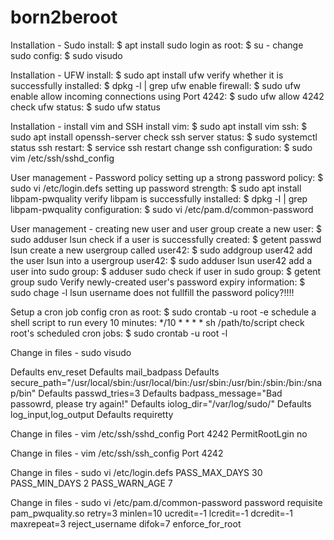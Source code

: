 # born2beroot

Installation - Sudo
  install: $ apt install sudo
  login as root: $ su -
  change sudo config: $ sudo visudo
  
Installation - UFW
  install: $ sudo apt install ufw
  verify whether it is successfully installed: $ dpkg -l | grep ufw
  enable firewall: $ sudo ufw enable
  allow incoming connections using Port 4242: $ sudo ufw allow 4242
  check ufw status: $ sudo ufw status

Installation - install vim and SSH
  install vim: $ sudo apt install vim
  ssh: $ sudo apt install openssh-server
  check ssh server status: $ sudo systemctl status ssh
  restart: $ service ssh restart
  change ssh configuration: $ sudo vim /etc/ssh/sshd_config
  
User management - Password policy
  setting up a strong password policy: $ sudo vi /etc/login.defs
  setting up password strength: $ sudo apt install libpam-pwquality
  verify libpam is successfully installed: $ dpkg -l | grep libpam-pwquality
  configuration: $ sudo vi /etc/pam.d/common-password

User management - creating new user and user group
  create a new user: $ sudo adduser lsun
  check if a user is successfully created: $ getent passwd lsun
  create a new usergroup called user42: $ sudo addgroup user42
  add the user lsun into a usergroup user42: $ sudo adduser lsun user42
  add a user into sudo group: $ adduser <username> sudo
  check if user in sudo group: $ getent group sudo
  Verify newly-created user's password expiry information: $ sudo chage -l <username>
  lsun username does not fullfill the password policy?!!!!

Setup a cron job
  config cron as root: $ sudo crontab -u root -e
  schedule a shell script to run every 10 minutes: */10 * * * * sh /path/to/script
  check root's scheduled cron jobs: $ sudo crontab -u root -l

Change in files - sudo visudo 

Defaults        env_reset
Defaults        mail_badpass
Defaults        secure_path="/usr/local/sbin:/usr/local/bin:/usr/sbin:/usr/bin:/sbin:/bin:/snap/bin"
Defaults        passwd_tries=3
Defaults        badpass_message="Bad passowrd, please try again!"
Defaults        iolog_dir="/var/log/sudo/"
Defaults        log_input,log_output
Defaults        requiretty

Change in files - vim /etc/ssh/sshd_config
Port 4242 
PermitRootLgin no

Change in files - vim /etc/ssh/ssh_config
Port 4242 

Change in files - sudo vi /etc/login.defs
PASS_MAX_DAYS 30
PASS_MIN_DAYS 2
PASS_WARN_AGE 7

Change in files - sudo vi /etc/pam.d/common-password
password        requisite                       pam_pwquality.so retry=3 minlen=10 ucredit=-1 lcredit=-1 dcredit=-1 maxrepeat=3 reject_username difok=7 enforce_for_root

  


